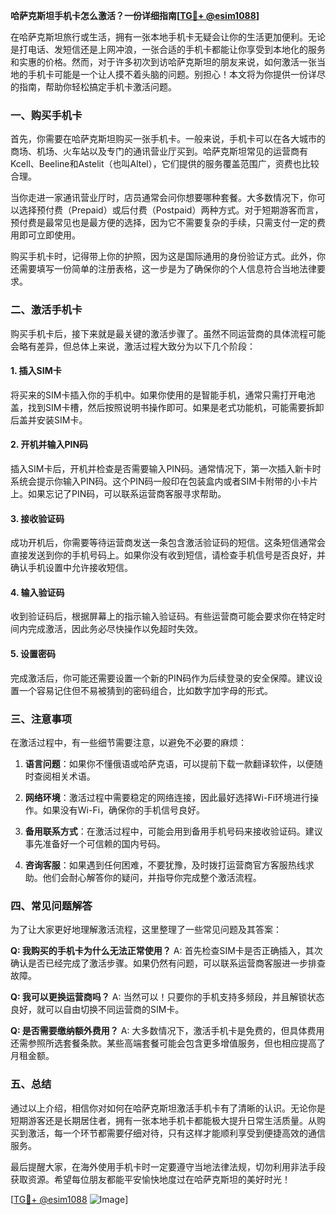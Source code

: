 **哈萨克斯坦手机卡怎么激活？一份详细指南[[TG💪+ @esim1088](https://t.me/s/esim1088)]**

在哈萨克斯坦旅行或生活，拥有一张本地手机卡无疑会让你的生活更加便利。无论是打电话、发短信还是上网冲浪，一张合适的手机卡都能让你享受到本地化的服务和实惠的价格。然而，对于许多初次到访哈萨克斯坦的朋友来说，如何激活一张当地的手机卡可能是一个让人摸不着头脑的问题。别担心！本文将为你提供一份详尽的指南，帮助你轻松搞定手机卡激活问题。

### 一、购买手机卡

首先，你需要在哈萨克斯坦购买一张手机卡。一般来说，手机卡可以在各大城市的商场、机场、火车站以及专门的通讯营业厅买到。哈萨克斯坦常见的运营商有Kcell、Beeline和Astelit（也叫Altel），它们提供的服务覆盖范围广，资费也比较合理。

当你走进一家通讯营业厅时，店员通常会问你想要哪种套餐。大多数情况下，你可以选择预付费（Prepaid）或后付费（Postpaid）两种方式。对于短期游客而言，预付费是最常见也是最方便的选择，因为它不需要复杂的手续，只需支付一定的费用即可立即使用。

购买手机卡时，记得带上你的护照，因为这是国际通用的身份验证方式。此外，你还需要填写一份简单的注册表格，这一步是为了确保你的个人信息符合当地法律要求。

### 二、激活手机卡

购买手机卡后，接下来就是最关键的激活步骤了。虽然不同运营商的具体流程可能会略有差异，但总体上来说，激活过程大致分为以下几个阶段：

#### 1. 插入SIM卡
将买来的SIM卡插入你的手机中。如果你使用的是智能手机，通常只需打开电池盖，找到SIM卡槽，然后按照说明书操作即可。如果是老式功能机，可能需要拆卸后盖并安装SIM卡。

#### 2. 开机并输入PIN码
插入SIM卡后，开机并检查是否需要输入PIN码。通常情况下，第一次插入新卡时系统会提示你输入PIN码。这个PIN码一般印在包装盒内或者SIM卡附带的小卡片上。如果忘记了PIN码，可以联系运营商客服寻求帮助。

#### 3. 接收验证码
成功开机后，你需要等待运营商发送一条包含激活验证码的短信。这条短信通常会直接发送到你的手机号码上。如果你没有收到短信，请检查手机信号是否良好，并确认手机设置中允许接收短信。

#### 4. 输入验证码
收到验证码后，根据屏幕上的指示输入验证码。有些运营商可能会要求你在特定时间内完成激活，因此务必尽快操作以免超时失效。

#### 5. 设置密码
完成激活后，你可能还需要设置一个新的PIN码作为后续登录的安全保障。建议设置一个容易记住但不易被猜到的密码组合，比如数字加字母的形式。

### 三、注意事项

在激活过程中，有一些细节需要注意，以避免不必要的麻烦：

1. **语言问题**：如果你不懂俄语或哈萨克语，可以提前下载一款翻译软件，以便随时查阅相关术语。
   
2. **网络环境**：激活过程中需要稳定的网络连接，因此最好选择Wi-Fi环境进行操作。如果没有Wi-Fi，确保你的手机信号良好。

3. **备用联系方式**：在激活过程中，可能会用到备用手机号码来接收验证码。建议事先准备好一个可信赖的国内号码。

4. **咨询客服**：如果遇到任何困难，不要犹豫，及时拨打运营商官方客服热线求助。他们会耐心解答你的疑问，并指导你完成整个激活流程。

### 四、常见问题解答

为了让大家更好地理解激活流程，这里整理了一些常见问题及其答案：

**Q: 我购买的手机卡为什么无法正常使用？**
A: 首先检查SIM卡是否正确插入，其次确认是否已经完成了激活步骤。如果仍然有问题，可以联系运营商客服进一步排查故障。

**Q: 我可以更换运营商吗？**
A: 当然可以！只要你的手机支持多频段，并且解锁状态良好，就可以自由切换不同运营商的SIM卡。

**Q: 是否需要缴纳额外费用？**
A: 大多数情况下，激活手机卡是免费的，但具体费用还需参照所选套餐条款。某些高端套餐可能会包含更多增值服务，但也相应提高了月租金额。

### 五、总结

通过以上介绍，相信你对如何在哈萨克斯坦激活手机卡有了清晰的认识。无论你是短期游客还是长期居住者，拥有一张本地手机卡都能极大提升日常生活质量。从购买到激活，每一个环节都需要仔细对待，只有这样才能顺利享受到便捷高效的通信服务。

最后提醒大家，在海外使用手机卡时一定要遵守当地法律法规，切勿利用非法手段获取资源。希望每位朋友都能平安愉快地度过在哈萨克斯坦的美好时光！

[[TG💪+ @esim1088](https://t.me/s/esim1088) ![Image](https://i.postimg.cc/4NQfJmqS/Snipaste-2025-05-13-00-14-12.png)]